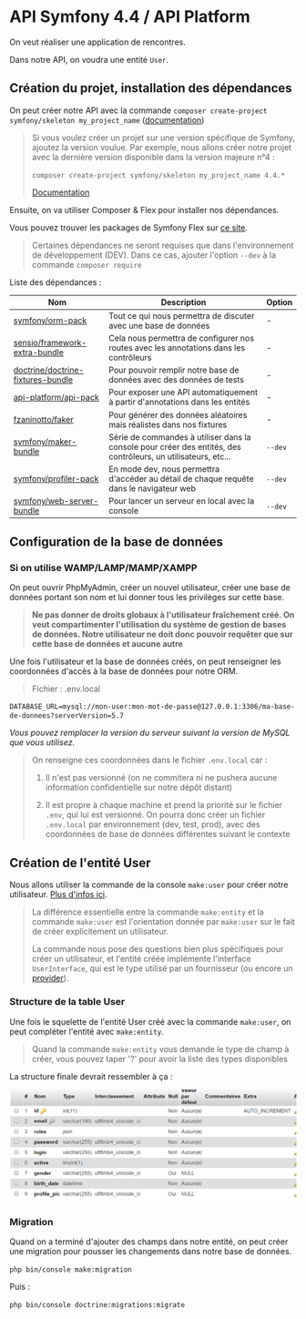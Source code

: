 # API Symfony 4.4 / API Platform

On veut réaliser une application de rencontres.

Dans notre API, on voudra une entité `User`.

## Création du projet, installation des dépendances

On peut créer notre API avec la commande `composer create-project symfony/skeleton my_project_name` ([documentation](https://symfony.com/doc/current/setup.html#creating-symfony-applications))

>Si vous voulez créer un projet sur une version spécifique de Symfony, ajoutez la version voulue. Par exemple, nous allons créer notre projet avec la dernière version disponible dans la version majeure n°4 :
>
>`composer create-project symfony/skeleton my_project_name 4.4.*`
>
>[Documentation](https://getcomposer.org/doc/03-cli.md#create-project)

Ensuite, on va utiliser Composer & Flex pour installer nos dépendances.

Vous pouvez trouver les packages de Symfony Flex sur [ce site](https://flex.symfony.com/).

>Certaines dépendances ne seront requises que dans l'environnement de développement (DEV). Dans ce cas, ajouter l'option `--dev` à la commande `composer require`

Liste des dépendances :

| Nom | Description | Option |
|-----|-------------|--------|
|[symfony/orm-pack](https://packagist.org/packages/symfony/orm-pack)|Tout ce qui nous permettra de discuter avec une base de données|-|
|[sensio/framework-extra-bundle](https://packagist.org/packages/sensio/framework-extra-bundle)|Cela nous permettra de configurer nos routes avec les annotations dans les contrôleurs|-|
|[doctrine/doctrine-fixtures-bundle](https://packagist.org/packages/doctrine/doctrine-fixtures-bundle)|Pour pouvoir remplir notre base de données avec des données de tests|-|
|[api-platform/api-pack](https://packagist.org/packages/api-platform/api-pack)|Pour exposer une API automatiquement à partir d'annotations dans les entités|-|
|[fzaninotto/faker](https://github.com/fzaninotto/Faker)|Pour générer des données aléatoires mais réalistes dans nos fixtures|-|
|[symfony/maker-bundle](https://packagist.org/packages/symfony/maker-bundle)|Série de commandes à utiliser dans la console pour créer des entités, des contrôleurs, un utilisateurs, etc...|`--dev`|
|[symfony/profiler-pack](https://packagist.org/packages/symfony/profiler-pack)|En mode dev, nous permettra d'accéder au détail de chaque requête dans le navigateur web|`--dev`|
|[symfony/web-server-bundle](https://packagist.org/packages/symfony/web-server-bundle)|Pour lancer un serveur en local avec la console|`--dev`|

## Configuration de la base de données

### Si on utilise WAMP/LAMP/MAMP/XAMPP

On peut ouvrir PhpMyAdmin, créer un nouvel utilisateur, créer une base de données portant son nom et lui donner tous les privilèges sur cette base.

>**Ne pas donner de droits globaux à l'utilisateur fraîchement créé. On veut compartimenter l'utilisation du système de gestion de bases de données. Notre utilisateur ne doit donc pouvoir requêter que sur cette base de données et aucune autre**

Une fois l'utilisateur et la base de données créés, on peut renseigner les coordonnées d'accès à la base de données pour notre ORM.

>Fichier : .env.local

```env
DATABASE_URL=mysql://mon-user:mon-mot-de-passe@127.0.0.1:3306/ma-base-de-donnees?serverVersion=5.7
```

*Vous pouvez remplacer la version du serveur suivant la version de MySQL que vous utilisez.*

>On renseigne ces coordonnées dans le fichier `.env.local` car :
>
>1. Il n'est pas versionné (on ne commitera ni ne pushera aucune information confidentielle sur notre dépôt distant)
>
>2. Il est propre à chaque machine et prend la priorité sur le fichier `.env`, qui lui est versionné. On pourra donc créer un fichier `.env.local` par environnement (dev, test, prod), avec des coordonnées de base de données différentes suivant le contexte

## Création de l'entité User

Nous allons utiliser la commande de la console `make:user` pour créer notre utilisateur. [Plus d'infos ici](https://symfony.com/blog/new-in-makerbundle-1-8-instant-user-login-form-commands#make-user).

>La différence essentielle entre la commande `make:entity` et la commande `make:user` est l'orientation donnée par `make:user` sur le fait de créer explicitement un utilisateur.
>
>La commande nous pose des questions bien plus spécifiques pour créer un utilisateur, et l'entité créée implémente l'interface `UserInterface`, qui est le type utilisé par un fournisseur (ou encore un [provider](https://symfony.com/doc/current/security/user_provider.html)).

### Structure de la table User

Une fois le squelette de l'entité User créé avec la commande `make:user`, on peut compléter l'entité avec `make:entity`.

>Quand la commande `make:entity` vous demande le type de champ à créer, vous pouvez taper '?' pour avoir la liste des types disponibles

La structure finale devrait ressembler à ça :

![Structure de la table User](docs/img/user_struct.png "Structure de la table User")

### Migration

Quand on a terminé d'ajouter des champs dans notre entité, on peut créer une migration pour pousser les changements dans notre base de données.

`php bin/console make:migration`

Puis :

`php bin/console doctrine:migrations:migrate`

